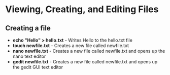 # Viewing, Creating, and Editing Files

## Creating a file

- **echo "Hello" > hello.txt** - Writes Hello to the hello.txt file
- **touch newfile.txt** - Creates a new file called newfile.txt
- **nano newfile.txt** - Creates a new file called newfile.txt and opens up the nano text editor
- **gedit newfile.txt** - Creates a new file called newfile.txt and opens up the gedit GUI text editor